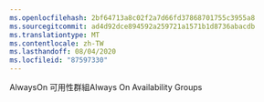 ```yaml
---
ms.openlocfilehash: 2bf64713a8c02f2a7d66fd37868701755c3955a8
ms.sourcegitcommit: ad4d92dce894592a259721a1571b1d8736abacdb
ms.translationtype: MT
ms.contentlocale: zh-TW
ms.lasthandoff: 08/04/2020
ms.locfileid: "87597330"
---
```

<span data-ttu-id="9ab64-101">AlwaysOn 可用性群組</span><span class="sxs-lookup"><span data-stu-id="9ab64-101">Always On Availability Groups</span></span>
